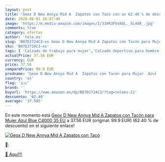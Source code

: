 ```yaml
---
layout: post
title: 'Geox D New Annya Mid A  Zapatos con Tacó con un 62.40 % de descuento'
date: 2020-06-01 16:47:40
image: 'https://m.media-amazon.com/images/I/31HR3FhVAOL._SL400_.jpg'
comments: true
category: ofertas
author: 'tole.es'
slug: 'B07DJ724C3-es Geox D New Annya Mid A Zapatos con Tacón para Mujer Azul...'
sku: 'B07DJ724C3-es'
tags: [ 'Calzado de trabajo para mujer','Calzado deportivo para hombre','Calzado sanitario y de hostelería para mujer','Chanclas y sandalias de piscina para hombre','Sandalias y chanclas para niña','Zapatillas y calzado deportivo para hombre','Zapatos','Zapatos para hombre','Zapatos para mujer','Zapatos para niñas pequeñas','Zapatos y complementos','Zuecos sanitarios y de hostelería para mujer','Zuecos y mules para hombre','zapatos', ]
actualPrice: 37.56 EUR
currency: EUR
price: 37.56
comparePrice: 99.9 EUR
prodname: 'Geox D New Annya Mid A  Zapatos con Tacón para Mujer  Azul  Blue C4000   35 EU'
country: 'es'
flag: '🇪🇸'
brand: ''
buyurl: 'https://www.amazon.es/dp/B07DJ724C3/?tag=tolees-21'
descuento: '62.40'
average: '37.585'
---
```


En este momento está [Geox D New Annya Mid A  Zapatos con Tacón para Mujer  Azul  Blue C4000   35 EU](https://www.amazon.es/dp/B07DJ724C3/?tag=tolees-21) a 37.56 EUR (original: 99.9 EUR) (62.40 %  de descuento) en el siguiente enlace!

[![Geox D New Annya Mid A  Zapatos con Tacó](https://m.media-amazon.com/images/I/31HR3FhVAOL._SL400_.jpg)](https://www.amazon.es/dp/B07DJ724C3/?tag=tolees-21)

🔎:


[🛒 Aquí!!!](https://www.amazon.es/dp/B07DJ724C3/?tag=tolees-21)
